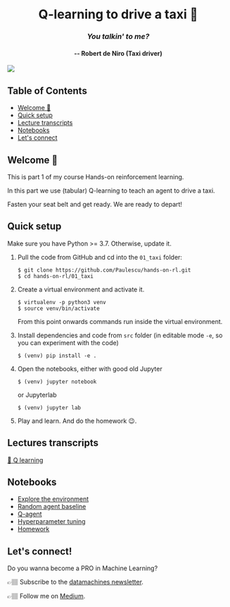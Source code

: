 <div align="center">
<h1>Q-learning to drive a taxi 🚕</h1>
<h3><i>You talkin' to me?</i></h3>
<h4>-- Robert de Niro (Taxi driver)</h4>
</div>

![](http://datamachines.xyz/wp-content/uploads/2021/11/pexels-helena-jankovic%CC%8Cova%CC%81-kova%CC%81c%CC%8Cova%CC%81-5870314.jpg)

## Table of Contents
* [Welcome 🤗](#welcome-)
* [Quick setup](#quick-setup)
* [Lecture transcripts](#lecture-transcripts)
* [Notebooks](#notebooks)
* [Let's connect](#lets-connect)

## Welcome 🤗
This is part 1 of my course Hands-on reinforcement learning.

In this part we use (tabular) Q-learning to teach an agent to drive a taxi.

Fasten your seat belt and get ready. We are ready to depart!


## Quick setup

Make sure you have Python >= 3.7. Otherwise, update it.

1. Pull the code from GitHub and cd into the `01_taxi` folder:
    ```
    $ git clone https://github.com/Paulescu/hands-on-rl.git
    $ cd hands-on-rl/01_taxi
    ```

2. Create a virtual environment and activate it.
    ```
    $ virtualenv -p python3 venv
    $ source venv/bin/activate
    ```

    From this point onwards commands run inside the  virtual environment.


3. Install dependencies and code from `src` folder (in editable mode `-e`, so you can experiment with the code)
    ```
    $ (venv) pip install -e .
    ```

4. Open the notebooks, either with good old Jupyter
    ```
    $ (venv) jupyter notebook
    ```
    or Jupyterlab
    ```
    $ (venv) jupyter lab
    ```

5. Play and learn. And do the homework 😉.


## Lectures transcripts

[📝 Q learning](http://datamachines.xyz/2021/12/06/hands-on-reinforcement-learning-course-part-2-q-learning/)  


## Notebooks

- [Explore the environment](notebooks/00_environment.ipynb)
- [Random agent baseline](notebooks/01_random_agent_baseline.ipynb)
- [Q-agent](notebooks/02_q_agent.ipynb)
- [Hyperparameter tuning](notebooks/03_q_agent_hyperparameters_analysis.ipynb)
- [Homework](notebooks/04_homework.ipynb)

## Let's connect!

Do you wanna become a PRO in Machine Learning?

👉🏽 Subscribe to the [datamachines newsletter](https://datamachines.xyz/subscribe/).

👉🏽 Follow me on [Medium](https://pau-labarta-bajo.medium.com/).





